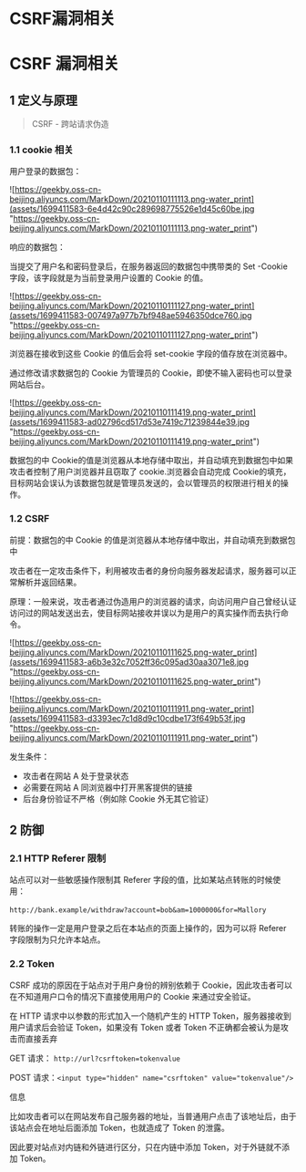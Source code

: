 

# CSRF漏洞相关

# [](#csrf-%E6%BC%8F%E6%B4%9E%E7%9B%B8%E5%85%B3)CSRF 漏洞相关

## [](#1-%E5%AE%9A%E4%B9%89%E4%B8%8E%E5%8E%9F%E7%90%86)1 定义与原理

> CSRF - 跨站请求伪造

### [](#11-cookie-%E7%9B%B8%E5%85%B3)1.1 cookie 相关

用户登录的数据包：

![https://geekby.oss-cn-beijing.aliyuncs.com/MarkDown/20210110111113.png-water_print](assets/1699411583-6e4d42c90c289698775526e1d45c60be.jpg "https://geekby.oss-cn-beijing.aliyuncs.com/MarkDown/20210110111113.png-water_print")

响应的数据包：

当提交了用户名和密码登录后，在服务器返回的数据包中携带类的 Set -Cookie 字段，该字段就是为当前登录用户设置的 Cookie 的值。

![https://geekby.oss-cn-beijing.aliyuncs.com/MarkDown/20210110111127.png-water_print](assets/1699411583-007497a977b7bf948ae5946350dce760.jpg "https://geekby.oss-cn-beijing.aliyuncs.com/MarkDown/20210110111127.png-water_print")

浏览器在接收到这些 Cookie 的值后会将 set-cookie 字段的值存放在浏览器中。

通过修改请求数据包的 Cookie 为管理员的 Cookie，即使不输入密码也可以登录网站后台。

![https://geekby.oss-cn-beijing.aliyuncs.com/MarkDown/20210110111419.png-water_print](assets/1699411583-ad02796cd517d53e7419c71239844e39.jpg "https://geekby.oss-cn-beijing.aliyuncs.com/MarkDown/20210110111419.png-water_print")

数据包的中 Cookie的值是浏览器从本地存储中取出，并自动填充到数据包中如果攻击者控制了用户浏览器并且窃取了 cookie.浏览器会自动完成 Cookie的填充，目标网站会误认为该数据包就是管理员发送的，会以管理员的权限进行相关的操作。

### [](#12-csrf)1.2 CSRF

前提：数据包的中 Cookie 的值是浏览器从本地存储中取出，并自动填充到数据包中

攻击者在一定攻击条件下，利用被攻击者的身份向服务器发起请求，服务器可以正常解析并返回结果。

原理：一般来说，攻击者通过伪造用户的浏览器的请求，向访问用户自己曾经认证访问过的网站发送出去，使目标网站接收并误以为是用户的真实操作而去执行命令。

![https://geekby.oss-cn-beijing.aliyuncs.com/MarkDown/20210110111625.png-water_print](assets/1699411583-a6b3e32c7052ff36c095ad30aa3071e8.jpg "https://geekby.oss-cn-beijing.aliyuncs.com/MarkDown/20210110111625.png-water_print")

![https://geekby.oss-cn-beijing.aliyuncs.com/MarkDown/20210110111911.png-water_print](assets/1699411583-d3393ec7c1d8d9c10cdbe173f649b53f.jpg "https://geekby.oss-cn-beijing.aliyuncs.com/MarkDown/20210110111911.png-water_print")

发生条件：

-   攻击者在网站 A 处于登录状态
-   必需要在网站 A 同浏览器中打开黑客提供的链接
-   后台身份验证不严格（例如除 Cookie 外无其它验证）

## [](#2-%E9%98%B2%E5%BE%A1)2 防御

### [](#21-http-referer-%E9%99%90%E5%88%B6)2.1 HTTP Referer 限制

站点可以对一些敏感操作限制其 Referer 字段的值，比如某站点转账的时候使用：

`http://bank.example/withdraw?account=bob&am=1000000&for=Mallory`

转账的操作一定是用户登录之后在本站点的页面上操作的，因为可以将 Referer 字段限制为只允许本站点。

### [](#22-token)2.2 Token

CSRF 成功的原因在于站点对于用户身份的辨别依赖于 Cookie，因此攻击者可以在不知道用户口令的情况下直接使用用户的 Cookie 来通过安全验证。

在 HTTP 请求中以参数的形式加入一个随机产生的 HTTP Token，服务器接收到用户请求后会验证 Token，如果没有 Token 或者 Token 不正确都会被认为是攻击而直接丢弃

GET 请求： `http://url?csrftoken=tokenvalue`

POST 请求：`<input type="hidden" name="csrftoken" value="tokenvalue"/>`

信息

比如攻击者可以在网站发布自己服务器的地址，当普通用户点击了该地址后，由于该站点会在地址后面添加 Token，也就造成了 Token 的泄露。

因此要对站点对内链和外链进行区分，只在内链中添加 Token，对于外链就不添加 Token。
